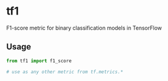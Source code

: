 # tf1

F1-score metric for binary classification models in TensorFlow


## Usage

```python
from tf1 import f1_score

# use as any other metric from tf.metrics.*
```
